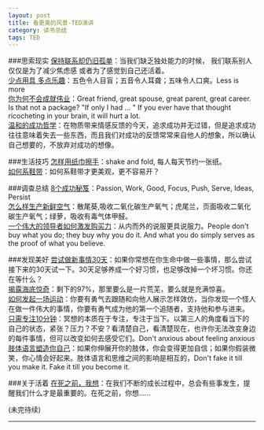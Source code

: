```yaml
---
layout: post
title: 看更美的风景-TED演讲
category: 读书总结
tags: TED
---
```

###思索现实
[保持联系却仍旧孤单](http://v.163.com/movie/2013/3/U/S/M8SKFTD1Q_M8SKG2IUS.html)：当我们缺乏独处能力的时候， 我们联系别人仅仅是为了减少焦虑感 或者为了感觉到自己还活着。   
[少点用具 多点乐趣](http://v.163.com/movie/2012/1/7/0/M8LD0V9UJ_M8M10OD70.html)：五色令人目盲；五音令人耳聋；五味令人口爽。Less is more   
[你为何不会成就伟业](http://v.163.com/movie/2013/4/S/5/M93FDHRBE_M93FEFAS5.html)：Great friend, great spouse, great parent, great career. Is that not a package? "If only I had ... " If you ever have that thought ricocheting in your brain, it will hurt a lot.   
[温和的成功哲学](http://v.163.com/movie/2013/4/4/V/M93FDHRBE_M93FEO34V.html)：在物质带来情感反馈的今天，追求成功并无过错，但是追求成功往往意味着失去一些东西，而且我们对成功的反馈常常来自他人的想象，所以确认自己想要的，不放弃对成功的想像。  

###生活技巧
[怎样用纸巾擦手](http://v.163.com/movie/2012/1/P/0/M8LD0V9UJ_M8M1030P0.html)：shake and fold, 每人每天节约一张纸。   
[如何系鞋带](http://www.ted.com/talks/lang/zh-cn/terry_moore_how_to_tie_your_shoes.html)：如何系鞋带才更美观，更不容易开？   

###调查总结
[8个成功秘笈](http://v.163.com/movie/2012/1/H/D/M8LD0V9UJ_M8LUU5EHD.html)：Passion, Work, Good, Focus, Push, Serve, Ideas, Persist   
[怎么样生产新鲜空气](http://v.163.com/movie/2012/1/9/N/M8LD0V9UJ_M8M10SF9N.html)：散尾葵,吸收二氧化碳生产氧气；虎尾兰，页面吸收二氧化碳生产氧气；绿萝，吸收有毒气体甲醛。   
[一个伟大的领导者如何激发购买力](https://www.ted.com/talks/simon_sinek_how_great_leaders_inspire_action)：从内而外的说服更具说服力。People don't buy what you do; they buy why you do it. And what you do simply serves as the proof of what you believe.  

###发现美好
[尝试做新事情30天](http://v.163.com/movie/2012/1/F/F/M8LD0V9UJ_M8LV25RFF.html)：如果你常想在你生命中做一些事情，那么尝试接下来的30天试一下。30天足够养成一个好习惯，也足够改掉一个坏习惯。你还在等什么？   
[揭露海底惊奇](http://v.163.com/movie/2012/1/E/O/M8LD0V9UJ_M8M10JTEO.html)：剩下的97%，那里要么是一片荒芜，要么就是充满惊喜。   
[如何发起一场运动](http://v.163.com/movie/2012/1/V/U/M8LD0V9UJ_M8LV2ABVU.html)：你要有勇气去跟随和向他人展示怎样效仿，当你发现一个怪人在做一件伟大的事情，你要有勇气成为他的第一个追随者，支持他和参与进来。  
[只需专注10分钟](http://v.163.com/movie/2013/8/1/L/M94IULLG6_M94IURE1L.html)：冥想的本质在于专注，专注于当下。以第三人的角度看当下的自己的状态，紧张？压力？不安？看清楚自己，看清楚现在，也许你无法改变身边的每件事情，但可以改变如何去感受它们。Don't anxious about feeling anxious  
[肢体语言塑造你自己](http://v.163.com/movie/2013/4/O/D/M93FG764L_M93FH90OD.html)：如果你伸展开你的肢体，你会变得更加自信；如果你假装微笑，你心情会好起来。肢体语言和思维之间的影响是相互的，Don't fake it till you make it. Fake it till you become it.


###关于活着
[在死之前，我想](http://v.163.com/movie/2012/1/L/S/M8LD0V9UJ_M8M10G2LS.html)：在我们不断的成长过程中，总会有些事发生，提醒我们什么才是最重要的。在死之前，你想......   




(未完待续)

---
